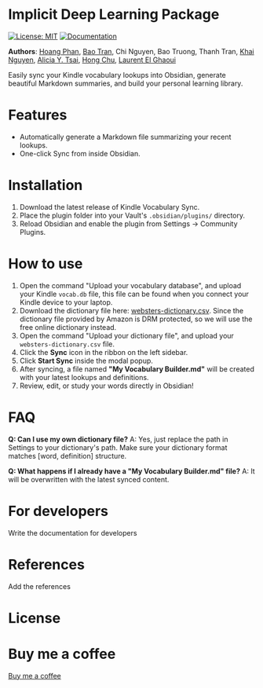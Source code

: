# Implicit Deep Learning Package

[![License: MIT](https://img.shields.io/badge/license-MIT-blue.svg)](https://opensource.org/licenses/MIT)
[![Documentation](https://img.shields.io/badge/documentation-latest-blue.svg)](https://your-docs-link.com)

**Authors**: [Hoang Phan](#), [Bao Tran](#), Chi Nguyen, Bao Truong, Thanh Tran, [Khai Nguyen](#), [Alicia Y. Tsai](#), [Hong Chu](#), [Laurent El Ghaoui](#)


Easily sync your Kindle vocabulary lookups into Obsidian, generate beautiful Markdown summaries, and build your personal learning library.

# Features

- Automatically generate a Markdown file summarizing your recent lookups.
- One-click Sync from inside Obsidian.

# Installation

1. Download the latest release of Kindle Vocabulary Sync.
2. Place the plugin folder into your Vault's `.obsidian/plugins/` directory.
3. Reload Obsidian and enable the plugin from Settings → Community Plugins.

# How to use

1. Open the command "Upload your vocabulary database", and upload your Kindle `vocab.db` file, this file can be found when you connect your Kindle device to your laptop.
2. Download the dictionary file here: [websters-dictionary.csv](https://drive.google.com/file/d/1HV95XUzdCYExa1_eXrRbHHtCk4itSlYJ/view?usp=sharing). Since the dictionary file provided by Amazon is DRM protected, so we will use the free online dictionary instead.
3. Open the command "Upload your dictionary file", and upload your `websters-dictionary.csv` file.
4. Click the **Sync** icon in the ribbon on the left sidebar.
5. Click **Start Sync** inside the modal popup.
6. After syncing, a file named **"My Vocabulary Builder.md"** will be created with your latest lookups and definitions.
7. Review, edit, or study your words directly in Obsidian!

# FAQ

**Q: Can I use my own dictionary file?**
A: Yes, just replace the path in Settings to your dictionary's path. Make sure your dictionary format matches [word, definition] structure.

**Q: What happens if I already have a "My Vocabulary Builder.md" file?**
A: It will be overwritten with the latest synced content.

# For developers

Write the documentation for developers

# References

Add the references

# License

# Buy me a coffee

[Buy me a coffee](buymeacoffee.com/baotg)